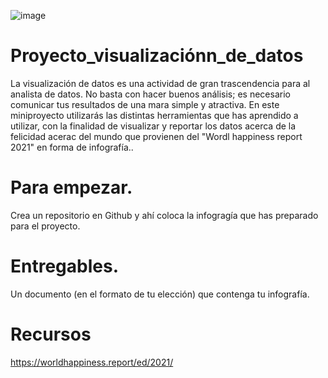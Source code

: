 ![image](https://user-images.githubusercontent.com/96673145/153987837-89759bcf-4e0b-4c98-8d81-4863632d49f3.png)



# Proyecto_visualizaciónn_de_datos

La visualización de datos es una actividad de gran trascendencia para al analista de datos. No basta con hacer buenos análisis; es necesario comunicar tus resultados de una mara simple y  atractiva. En este miniproyecto utilizarás las distintas herramientas que has aprendido a utilizar, con la finalidad de visualizar  y reportar los datos acerca de la felicidad acerac del mundo que provienen del "Wordl happiness report 2021" en forma de infografía.. 

# Para empezar. 
Crea un repositorio en Github y ahí coloca la infogragía que has preparado para el proyecto. 

# Entregables. 
Un documento (en el formato de tu elección) que contenga tu infografía. 

# Recursos 

https://worldhappiness.report/ed/2021/

